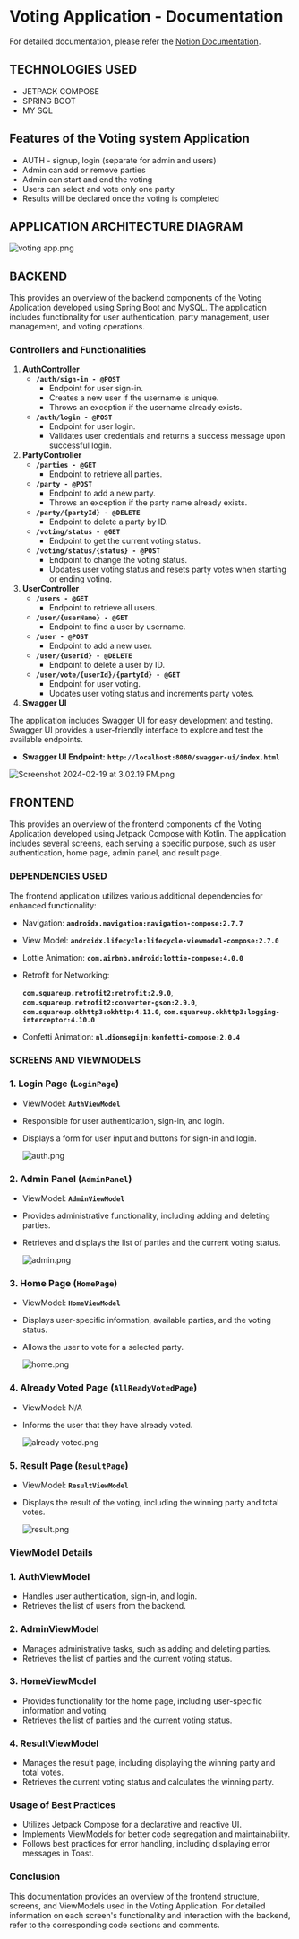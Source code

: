 # Voting Application - Documentation

For detailed documentation, please refer the [Notion Documentation](https://billowy-tendency-afc.notion.site/Voting-Application-Documentation-83e595b7bdd94c49956753733b014b17).

## TECHNOLOGIES USED

- JETPACK COMPOSE
- SPRING BOOT
- MY SQL

## **Features of the Voting system Application**

- AUTH - signup, login (separate for admin and users)
- Admin can add or remove parties
- Admin can start and end the voting
- Users can select and vote only one party
- Results will be declared once the voting is completed

## **APPLICATION ARCHITECTURE DIAGRAM**

![voting app.png](images/voting_app.png)

## **BACKEND**

This provides an overview of the backend components of the Voting Application developed using Spring Boot and MySQL. The application includes functionality for user authentication, party management, user management, and voting operations.

### Controllers and Functionalities

1. **AuthController**
    - **`/auth/sign-in - @POST`**
        - Endpoint for user sign-in.
        - Creates a new user if the username is unique.
        - Throws an exception if the username already exists.
    - **`/auth/login - @POST`**
        - Endpoint for user login.
        - Validates user credentials and returns a success message upon successful login.
2. **PartyController**
    - **`/parties - @GET`**
        - Endpoint to retrieve all parties.
    - **`/party - @POST`**
        - Endpoint to add a new party.
        - Throws an exception if the party name already exists.
    - **`/party/{partyId} - @DELETE`**
        - Endpoint to delete a party by ID.
    - **`/voting/status - @GET`**
        - Endpoint to get the current voting status.
    - **`/voting/status/{status} - @POST`**
        - Endpoint to change the voting status.
        - Updates user voting status and resets party votes when starting or ending voting.
3. **UserController**
    - **`/users - @GET`**
        - Endpoint to retrieve all users.
    - **`/user/{userName} - @GET`**
        - Endpoint to find a user by username.
    - **`/user - @POST`**
        - Endpoint to add a new user.
    - **`/user/{userId} - @DELETE`**
        - Endpoint to delete a user by ID.
    - **`/user/vote/{userId}/{partyId} - @GET`**
        - Endpoint for user voting.
        - Updates user voting status and increments party votes.
4. **Swagger UI**

The application includes Swagger UI for easy development and testing. Swagger UI provides a user-friendly interface to explore and test the available endpoints.

- **Swagger UI Endpoint:** **`http://localhost:8080/swagger-ui/index.html`**

![Screenshot 2024-02-19 at 3.02.19 PM.png](images/Screenshot_2024-02-19_at_3.02.19_PM.png)

## FRONTEND

This provides an overview of the frontend components of the Voting Application developed using Jetpack Compose with Kotlin. The application includes several screens, each serving a specific purpose, such as user authentication, home page, admin panel, and result page.

### DEPENDENCIES USED

The frontend application utilizes various additional dependencies for enhanced functionality:

- Navigation: **`androidx.navigation:navigation-compose:2.7.7`**
- View Model: **`androidx.lifecycle:lifecycle-viewmodel-compose:2.7.0`**
- Lottie Animation: **`com.airbnb.android:lottie-compose:4.0.0`**
- Retrofit for Networking:
    
    **`com.squareup.retrofit2:retrofit:2.9.0`**, **`com.squareup.retrofit2:converter-gson:2.9.0`**, **`com.squareup.okhttp3:okhttp:4.11.0`**, **`com.squareup.okhttp3:logging-interceptor:4.10.0`**
    
- Confetti Animation: **`nl.dionsegijn:konfetti-compose:2.0.4`**

### SCREENS AND VIEWMODELS

### **1. Login Page (`LoginPage`)**

- ViewModel: **`AuthViewModel`**
- Responsible for user authentication, sign-in, and login.
- Displays a form for user input and buttons for sign-in and login.
    
    ![auth.png](images/auth.png)
    

### **2. Admin Panel (`AdminPanel`)**

- ViewModel: **`AdminViewModel`**
- Provides administrative functionality, including adding and deleting parties.
- Retrieves and displays the list of parties and the current voting status.
    
    ![admin.png](images/admin.png)
    

### **3. Home Page (`HomePage`)**

- ViewModel: **`HomeViewModel`**
- Displays user-specific information, available parties, and the voting status.
- Allows the user to vote for a selected party.
    
    ![home.png](images/home.png)
    

### **4. Already Voted Page (`AllReadyVotedPage`)**

- ViewModel: N/A
- Informs the user that they have already voted.
    
    ![already voted.png](images/already_voted.png)
    

### **5. Result Page (`ResultPage`)**

- ViewModel: **`ResultViewModel`**
- Displays the result of the voting, including the winning party and total votes.
    
    ![result.png](images/result.png)
    

### ViewModel Details

### **1. AuthViewModel**

- Handles user authentication, sign-in, and login.
- Retrieves the list of users from the backend.

### **2. AdminViewModel**

- Manages administrative tasks, such as adding and deleting parties.
- Retrieves the list of parties and the current voting status.

### **3. HomeViewModel**

- Provides functionality for the home page, including user-specific information and voting.
- Retrieves the list of parties and the current voting status.

### **4. ResultViewModel**

- Manages the result page, including displaying the winning party and total votes.
- Retrieves the current voting status and calculates the winning party.

### Usage of Best Practices

- Utilizes Jetpack Compose for a declarative and reactive UI.
- Implements ViewModels for better code segregation and maintainability.
- Follows best practices for error handling, including displaying error messages in Toast.

### Conclusion

This documentation provides an overview of the frontend structure, screens, and ViewModels used in the Voting Application. For detailed information on each screen's functionality and interaction with the backend, refer to the corresponding code sections and comments.
